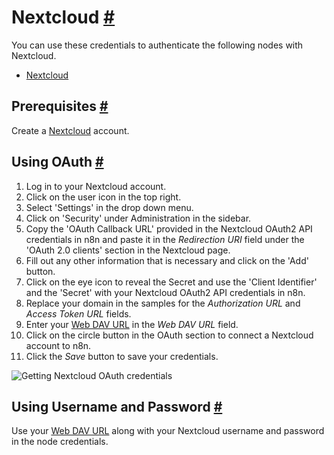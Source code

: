 


 Nextcloud
 [#](#nextcloud "Permanent link")
=============================================



 You can use these credentials to authenticate the following nodes with Nextcloud.
 


* [Nextcloud](/integrations/builtin/app-nodes/n8n-nodes-base.nextcloud/)



 Prerequisites
 [#](#prerequisites "Permanent link")
-----------------------------------------------------



 Create a
 [Nextcloud](https://nextcloud.com/) 
 account.
 



 Using OAuth
 [#](#using-oauth "Permanent link")
-------------------------------------------------


1. Log in to your Nextcloud account.
2. Click on the user icon in the top right.
3. Select 'Settings' in the drop down menu.
4. Click on 'Security' under Administration in the sidebar.
5. Copy the 'OAuth Callback URL' provided in the Nextcloud OAuth2 API credentials in n8n and paste it in the
 *Redirection URI* 
 field under the 'OAuth 2.0 clients' section in the Nextcloud page.
6. Fill out any other information that is necessary and click on the 'Add' button.
7. Click on the eye icon to reveal the Secret and use the 'Client Identifier' and the 'Secret' with your Nextcloud OAuth2 API credentials in n8n.
8. Replace your domain in the samples for the
 *Authorization URL* 
 and
 *Access Token URL* 
 fields.
9. Enter your
 [Web DAV URL](https://docs.nextcloud.com/server/stable/user_manual/en/files/access_webdav.html) 
 in the
 *Web DAV URL* 
 field.
10. Click on the circle button in the OAuth section to connect a Nextcloud account to n8n.
11. Click the
 *Save* 
 button to save your credentials.



![Getting Nextcloud OAuth credentials](https://d33wubrfki0l68.cloudfront.net/6f4c29876923c5779ee381b98723efa47f782255/c7a9d/_images/integrations/builtin/credentials/nextcloud/using-oauth.gif)




 Using Username and Password
 [#](#using-username-and-password "Permanent link")
---------------------------------------------------------------------------------



 Use your
 [Web DAV URL](https://docs.nextcloud.com/server/stable/user_manual/en/files/access_webdav.html) 
 along with your Nextcloud username and password in the node credentials.
 




